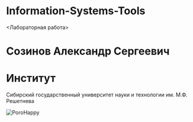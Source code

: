 # Information-Systems-Tools
&lt;Лабораторная работа>
# Созинов Александр Сергеевич
# **Институт**
Сибирский государственный университет науки и технологии им. М.Ф. Решетнева

 ![PoroHappy](https://cdn.betterttv.net/emote/619002e954f3344f88058038/3x)
 
